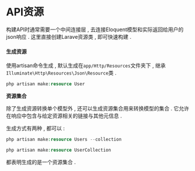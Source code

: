 # API资源

构建API时通常需要一个中间连接层 , 去连接Eloquent模型和实际返回给用户的json响应 . 这里直接创建Larave资源类 , 即可快速构建 .

#### 生成资源

使用artisan命令生成 , 默认生成在`app/Http/Resources`文件夹下 , 继承`Illuminate\Http\Resources\Json\Resource`类 .

```php
php artisan make:resource User
```

**资源集合**

除了生成资源转换单个模型外 , 还可以生成资源集合用来转换模型的集合 . 它允许在响应中包含与给定资源相关的链接与其他元信息 .

生成方式有两种 , 都可以 :

```php
php artisan make:resource Users --collection

php artisan make:resource UserCollection
```

都表明生成的是一个资源集合 . 



